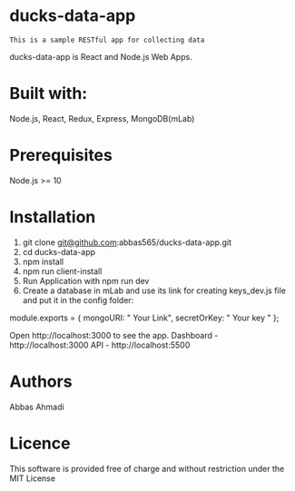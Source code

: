 # ducks-data-app

    This is a sample RESTful app for collecting data

ducks-data-app is React and Node.js Web Apps.

# Built with:

Node.js,
React,
Redux,
Express,
MongoDB(mLab)

# Prerequisites

Node.js >= 10

# Installation

1. git clone git@github.com:abbas565/ducks-data-app.git
2. cd ducks-data-app
3. npm install
4. npm run client-install
5. Run Application with npm run dev
6. Create a database in mLab and use its link for creating keys_dev.js file and put it in the config folder:

module.exports = {
mongoURI: " Your Link",
secretOrKey: " Your key "
};

Open http://localhost:3000 to see the app.
Dashboard - http://localhost:3000
API - http://localhost:5500

# Authors

Abbas Ahmadi

# Licence

This software is provided free of charge and without restriction under the MIT License
